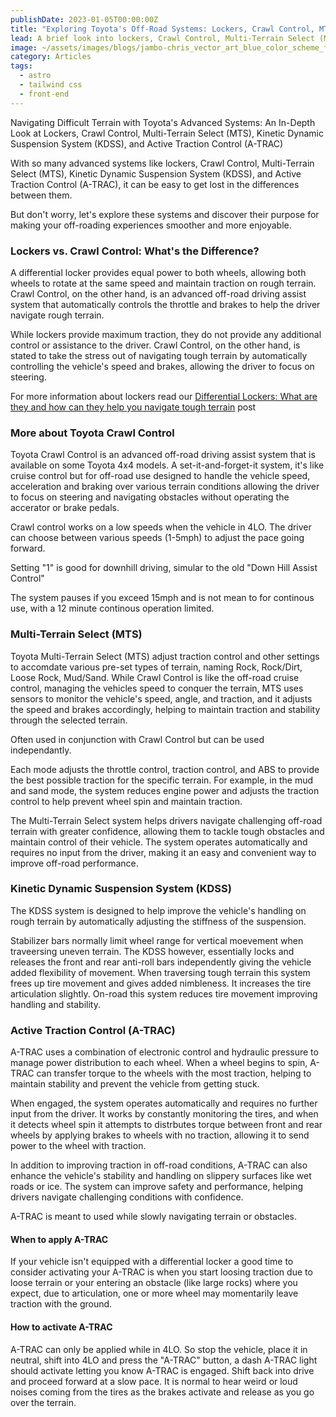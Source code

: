 ```yaml
---
publishDate: 2023-01-05T00:00:00Z
title: "Exploring Toyota's Off-Road Systems: Lockers, Crawl Control, MTS, KDSS, and A-TRAC"
lead: A brief look into lockers, Crawl Control, Multi-Terrain Select (MTS), Kinetic Dynamic Suspension System (KDSS), and Active Traction Control (A-TRAC)
image: ~/assets/images/blogs/jambo-chris_vector_art_blue_color_scheme_forest_scenery_with_a__f5cae191-fd9f-4bf9-add9-9889401a85a3.png
category: Articles
tags:
  - astro
  - tailwind css
  - front-end
---
```


Navigating Difficult Terrain with Toyota's Advanced Systems: An In-Depth Look at Lockers, Crawl Control, Multi-Terrain Select (MTS), Kinetic Dynamic Suspension System (KDSS), and Active Traction Control (A-TRAC)



With so many advanced systems like lockers, Crawl Control, Multi-Terrain Select (MTS), Kinetic Dynamic Suspension System (KDSS), and Active Traction Control (A-TRAC), it can be easy to get lost in the differences between them. 

But don't worry, let's explore these systems and discover their purpose for making your off-roading experiences smoother and more enjoyable.


### Lockers vs. Crawl Control: What's the Difference?

A differential locker provides equal power to both wheels, allowing both wheels to rotate at the same speed and maintain traction on rough terrain. Crawl Control, on the other hand, is an advanced off-road driving assist system that automatically controls the throttle and brakes to help the driver navigate rough terrain.

While lockers provide maximum traction, they do not provide any additional control or assistance to the driver. Crawl Control, on the other hand, is stated to take the stress out of navigating tough terrain by automatically controlling the vehicle's speed and brakes, allowing the driver to focus on steering.

For more information about lockers read our [Differential Lockers: What are they and how can they help you navigate tough terrain](/blog/understanding-lockers "Mechanical vs Air Locker vs e-Locker. Which type is best for you?") post




### More about Toyota Crawl Control  
Toyota Crawl Control is an advanced off-road driving assist system that is available on some Toyota 4x4 models. A set-it-and-forget-it system, it's like cruise control but for off-road use designed to handle the vehicle speed, acceleration and braking over various terrain conditions allowing the driver to focus on steering and navigating obstacles without operating the accerator or brake pedals. 

Crawl control works on a low speeds when the vehicle in 4LO. The driver can choose between various speeds (1-5mph) to adjust the pace going forward. 

Setting "1" is good for downhill driving, simular to the old "Down Hill Assist Control"



The system pauses if you exceed 15mph and is not mean to for continous use, with a 12 minute continous operation limited. 



### Multi-Terrain Select (MTS)
Toyota Multi-Terrain Select (MTS) adjust traction control and other settings to accomdate various pre-set types of terrain, naming Rock, Rock/Dirt, Loose Rock, Mud/Sand.  While Crawl Control is like the off-road cruise control, managing the vehicles speed to conquer the terrain, MTS uses sensors to monitor the vehicle's speed, angle, and traction, and it adjusts the speed and brakes accordingly, helping to maintain traction and stability through the selected terrain.  

Often used in conjunction with Crawl Control but can be used independantly. 

Each mode adjusts the throttle control, traction control, and ABS to provide the best possible traction for the specific terrain. For example, in the mud and sand mode, the system reduces engine power and adjusts the traction control to help prevent wheel spin and maintain traction.


The Multi-Terrain Select system helps drivers navigate challenging off-road terrain with greater confidence, allowing them to tackle tough obstacles and maintain control of their vehicle. The system operates automatically and requires no input from the driver, making it an easy and convenient way to improve off-road performance.



<!-- ### Crawl Control vs MTS: Which do I use?
Crawl Control is great for maintaining distance downhill or when you just want to keep a steady pace on the trail. 

 -->


### Kinetic Dynamic Suspension System (KDSS)
The KDSS system is designed to help improve the vehicle's handling on rough terrain by automatically adjusting the stiffness of the suspension.
 
 Stabilizer bars normally limit wheel range for vertical moevement when traveersing uneven terrain.  The KDSS however, essentially locks and releases the front and rear anti-roll bars independently giving the vehicle added flexibility of movement. 
 When traversing tough terrain this system frees up tire movement and gives added nimbleness. It increases the tire articulation slightly.  On-road this system reduces tire movement improving handling and stability. 



### Active Traction Control (A-TRAC)
A-TRAC uses a combination of electronic control and hydraulic pressure to manage power distribution to each wheel. When a wheel begins to spin, A-TRAC can transfer torque to the wheels with the most traction, helping to maintain stability and prevent the vehicle from getting stuck. 

When engaged, the system operates automatically and requires no further input from the driver.  It works by constantly monitoring the tires, and when it detects wheel spin it attempts to distrbutes torque between front and rear wheels by applying brakes to wheels with no traction, allowing it to send power to the wheel with traction. 

In addition to improving traction in off-road conditions, A-TRAC can also enhance the vehicle's stability and handling on slippery surfaces like wet roads or ice. The system can improve safety and performance, helping drivers navigate challenging conditions with confidence.

A-TRAC is meant to used while slowly navigating terrain or obstacles. 

#### When to apply A-TRAC
If your vehicle isn't equipped with a differential locker a good time to consider activating your A-TRAC is when you start loosing traction due to loose terrain or your entering an obstacle (like large rocks) where you expect, due to articulation, one or more wheel may momentarily leave traction with the ground. 

#### How to activate A-TRAC
A-TRAC can only be applied while in 4LO. So stop the vehicle, place it in neutral, shift into 4LO and press the "A-TRAC" button, a dash A-TRAC light should activate letting you know A-TRAC is engaged. Shift back into drive and proceed forward at a slow pace.  It is normal to hear weird or loud noises coming from the tires as the brakes activate and release as you go over the terrain. 


